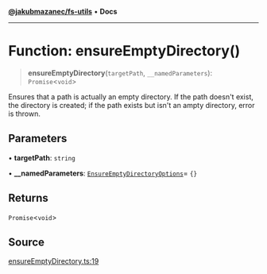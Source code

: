 [**@jakubmazanec/fs-utils**](../README.md) • **Docs**

---

# Function: ensureEmptyDirectory()

> **ensureEmptyDirectory**(`targetPath`, `__namedParameters`): `Promise`\<`void`\>

Ensures that a path is actually an empty directory. If the path doesn't exist, the directory is
created; if the path exists but isn't an ampty directory, error is thrown.

## Parameters

• **targetPath**: `string`

• **\_\_namedParameters**:
[`EnsureEmptyDirectoryOptions`](../type-aliases/EnsureEmptyDirectoryOptions.md)= `{}`

## Returns

`Promise`\<`void`\>

## Source

[ensureEmptyDirectory.ts:19](https://github.com/jakubmazanec/js-tools/blob/0a7ca643260718f11723fa4df4f144d2d5a8a885/packages/fs-utils/source/ensureEmptyDirectory.ts#L19)
